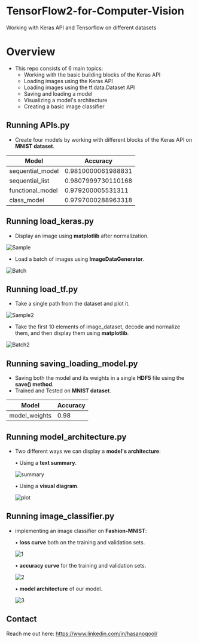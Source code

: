 # TensorFlow2-for-Computer-Vision
Working with Keras API and Tensorflow on different datasets

# Overview
* This repo consists of 6 main topics:
    * Working with the basic building blocks of the Keras API
    * Loading images using the Keras API
    * Loading images using the tf.data.Dataset API
    * Saving and loading a model
    * Visualizing a model's architecture
    * Creating a basic image classifier

## Running APIs.py
* Create four models by working with different blocks of the Keras API on <b>MNIST dataset</b>.

| Model  |  Accuracy |
| ------------- | ------------- |
| sequential_model  | 0.9810000061988831  |
| sequential_list  | 0.9807999730110168  |
| functional_model  | 0.979200005531311  |
| class_model  | 0.9797000288963318  |


## Running load_keras.py
* Display an image using <b>matplotlib</b> after normalization.

![Sample](https://github.com/hasanoqool/TensorFlow2-for-Computer-Vision/blob/main/images/boat.png)



* Load a batch of images using <b>ImageDataGenerator</b>.

![Batch](https://github.com/hasanoqool/TensorFlow2-for-Computer-Vision/blob/main/images/multi.png)


## Running load_tf.py
* Take a single path from the dataset and plot it.

![Sample2](https://github.com/hasanoqool/TensorFlow2-for-Computer-Vision/blob/main/images/frog.png)



* Take the first 10 elements of image_dataset, decode and normalize them, and then display them using <b>matplotlib</b>.

![Batch2](https://github.com/hasanoqool/TensorFlow2-for-Computer-Vision/blob/main/images/multi2.png)


## Running saving_loading_model.py
* Saving both the model and its weights in a single <b>HDF5</b> file using the <b>save() method</b>.
* Trained and Tested on <b>MNIST dataset</b>.

| Model  | Accuracy |
| ------------- | ------------- |
| model_weights  | 0.98  |


## Running model_architecture.py
* Two different ways we can display a <b>model's architecture</b>:

    • Using a <b>text summary</b>.

    ![summary](https://github.com/hasanoqool/TensorFlow2-for-Computer-Vision/blob/main/images/model_summary.png)


    • Using a <b>visual diagram</b>.

    ![plot](https://github.com/hasanoqool/TensorFlow2-for-Computer-Vision/blob/main/images/model_arch.jpg)


## Running image_classifier.py
* implementing an image classifier on <b>Fashion-MNIST</b>:

    • <b>loss curve</b> both on the training and validation sets.

    ![1](https://github.com/hasanoqool/TensorFlow2-for-Computer-Vision/blob/main/images/image_classifier/loss.png)


    • <b>accuracy curve</b> for the training and validation sets.

    ![2](https://github.com/hasanoqool/TensorFlow2-for-Computer-Vision/blob/main/images/image_classifier/accuracy.png)


    • <b>model architecture</b> of our model.

    ![3](https://github.com/hasanoqool/TensorFlow2-for-Computer-Vision/blob/main/images/image_classifier/model.png)

## Contact
Reach me out here: https://www.linkedin.com/in/hasanoqool/
